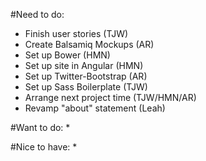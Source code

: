 #Need to do:
* Finish user stories (TJW)
* Create Balsamiq Mockups (AR)
* Set up Bower (HMN)
* Set up site in Angular (HMN)
* Set up Twitter-Bootstrap (AR)
* Set up Sass Boilerplate (TJW)
* Arrange next project time (TJW/HMN/AR)
* Revamp "about" statement (Leah)

#Want to do:
* 

#Nice to have:
* 